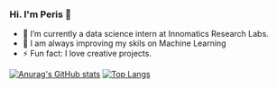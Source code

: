 ### Hi. I'm Peris 👋

- 🔭 I’m currently a data science intern at Innomatics Research Labs.
- 🌱 I am always improving my skils on Machine Learning
- ⚡ Fun fact: I love creative projects.

[![Anurag's GitHub stats](https://github-readme-stats.vercel.app/api?username=PerisN&hide=stars,prs,contribs&count_private=true&show_icons=true&theme=github_dark)](https://github.com/anuraghazra/github-readme-stats)
[![Top Langs](https://github-readme-stats.vercel.app/api/top-langs/?username=PerisN&layout=compact)](https://github.com/anuraghazra/github-readme-stats)
